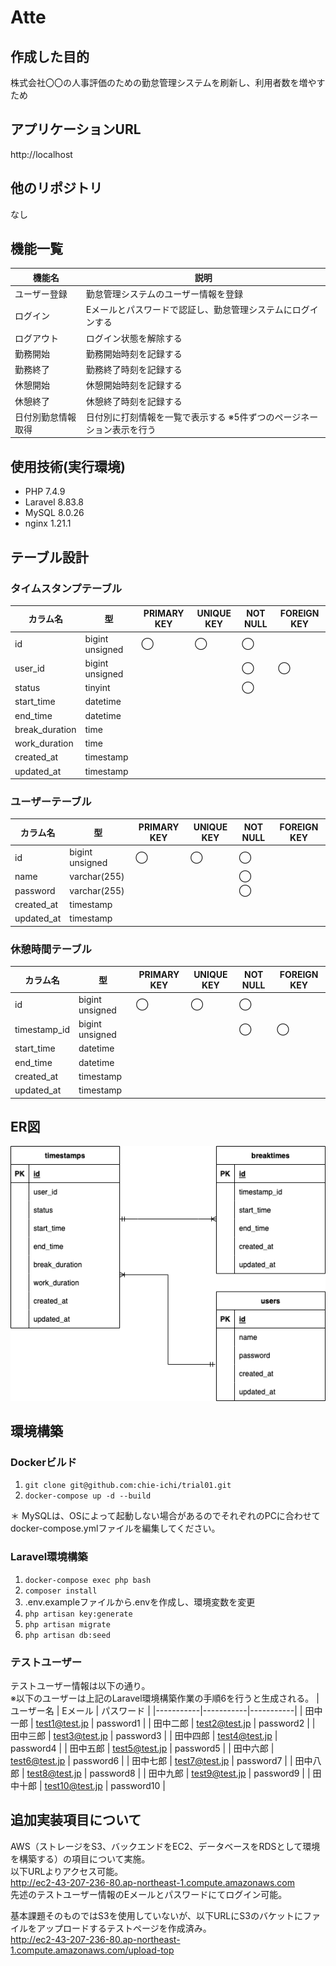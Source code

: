 # Atte

## 作成した目的
株式会社〇〇の人事評価のための勤怠管理システムを刷新し、利用者数を増やすため

## アプリケーションURL
http://localhost

## 他のリポジトリ
なし

## 機能一覧
| 機能名 | 説明 |
|-----------|-----------|
| ユーザー登録 | 勤怠管理システムのユーザー情報を登録 |
| ログイン | Eメールとパスワードで認証し、勤怠管理システムにログインする |
| ログアウト | ログイン状態を解除する |
| 勤務開始 | 勤務開始時刻を記録する |
| 勤務終了 | 勤務終了時刻を記録する |
| 休憩開始 | 休憩開始時刻を記録する |
| 休憩終了 | 休憩終了時刻を記録する |
| 日付別勤怠情報取得 | 日付別に打刻情報を一覧で表示する  ※5件ずつのページネーション表示を行う |

## 使用技術(実行環境)
- PHP 7.4.9
- Laravel 8.83.8
- MySQL 8.0.26
- nginx 1.21.1

## テーブル設計

### タイムスタンプテーブル
| カラム名 | 型 | PRIMARY KEY | UNIQUE KEY | NOT NULL | FOREIGN KEY |
|------|------|------|------|------|------|
| id | bigint unsigned | ◯ | ◯ | ◯ |  |
| user_id | bigint unsigned |  |  | ◯ | ◯ |
| status | tinyint |  |  | ◯ |  |
| start_time | datetime |  |  |  |  |
| end_time | datetime |  |  |  |  |
| break_duration | time |  |  |  |  |
| work_duration | time |  |  |  |  |
| created_at | timestamp |  |  |  |  |
| updated_at | timestamp |  |  |  |  |

### ユーザーテーブル
| カラム名 | 型 | PRIMARY KEY | UNIQUE KEY | NOT NULL | FOREIGN KEY |
|------|------|------|------|------|------|
| id | bigint unsigned | ◯ | ◯ | ◯ |  |
| name | varchar(255) |  |  | ◯ |  |
| password | varchar(255) |  |  | ◯ |  |
| created_at | timestamp |  |  |  |  |
| updated_at | timestamp |  |  |  |  |

### 休憩時間テーブル
| カラム名 | 型 | PRIMARY KEY | UNIQUE KEY | NOT NULL | FOREIGN KEY |
|------|------|------|------|------|------|
| id | bigint unsigned | ◯ | ◯ | ◯ |  |
| timestamp_id | bigint unsigned |  |  | ◯ | ◯ |
| start_time | datetime |  |  |  |  |
| end_time | datetime |  |  |  |  |
| created_at | timestamp |  |  |  |  |
| updated_at | timestamp |  |  |  |  |

## ER図
![ER図](src/resources/docs/er_diagram.drawio.png)

## 環境構築
### Dockerビルド
1. `git clone git@github.com:chie-ichi/trial01.git`
2. `docker-compose up -d --build`

＊ MySQLは、OSによって起動しない場合があるのでそれぞれのPCに合わせてdocker-compose.ymlファイルを編集してください。

### Laravel環境構築
1. `docker-compose exec php bash`
2. `composer install`
3. .env.exampleファイルから.envを作成し、環境変数を変更
4. `php artisan key:generate`
5. `php artisan migrate`
6. `php artisan db:seed`

### テストユーザー
テストユーザー情報は以下の通り。  
※以下のユーザーは上記のLaravel環境構築作業の手順6を行うと生成される。
| ユーザー名 | Eメール | パスワード |
|-----------|-----------|-----------|
| 田中一郎 | test1@test.jp | password1 |
| 田中二郎 | test2@test.jp | password2 |
| 田中三郎 | test3@test.jp | password3 |
| 田中四郎 | test4@test.jp | password4 |
| 田中五郎 | test5@test.jp | password5 |
| 田中六郎 | test6@test.jp | password6 |
| 田中七郎 | test7@test.jp | password7 |
| 田中八郎 | test8@test.jp | password8 |
| 田中九郎 | test9@test.jp | password9 |
| 田中十郎 | test10@test.jp | password10 |

## 追加実装項目について
AWS（ストレージをS3、バックエンドをEC2、データベースをRDSとして環境を構築する）の項目について実施。  
以下URLよりアクセス可能。  
http://ec2-43-207-236-80.ap-northeast-1.compute.amazonaws.com  
先述のテストユーザー情報のEメールとパスワードにてログイン可能。  
  
基本課題そのものではS3を使用していないが、以下URLにS3のバケットにファイルをアップロードするテストページを作成済み。  
http://ec2-43-207-236-80.ap-northeast-1.compute.amazonaws.com/upload-top

